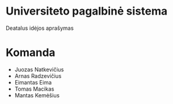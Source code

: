 # Universiteto pagalbinė sistema

Deatalus idėjos aprašymas

# Komanda

- Juozas Natkevičius
- Arnas Radzevičius
- Eimantas Eima
- Tomas Macikas
- Mantas Kemėšius
